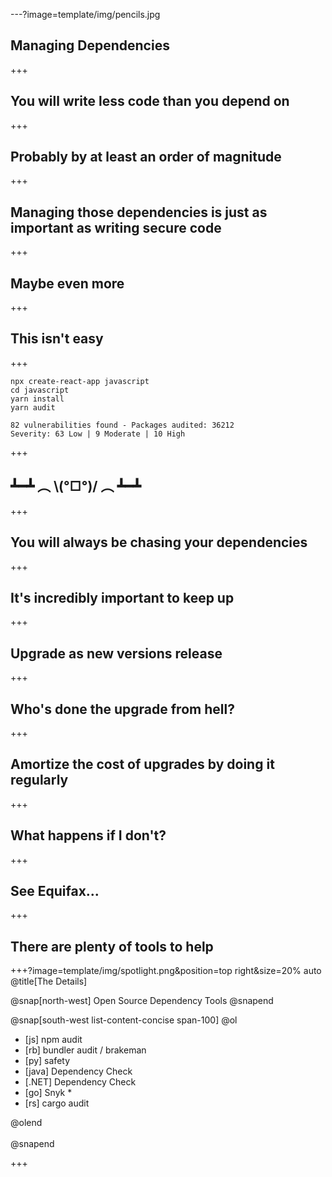 ---?image=template/img/pencils.jpg

## Managing Dependencies

+++

## You will write less code than you depend on

+++

## Probably by at least an order of magnitude

+++

## Managing those dependencies is just as important as writing secure code

+++

## Maybe even more

+++

## This isn't easy

+++

```fundamental
npx create-react-app javascript
cd javascript
yarn install
yarn audit

82 vulnerabilities found - Packages audited: 36212
Severity: 63 Low | 9 Moderate | 10 High
```

+++

## ┻━┻ ︵ \\(°□°)/ ︵ ┻━┻

+++

## You will always be chasing your dependencies

+++

## It's incredibly important to keep up

+++

## Upgrade as new versions release

+++

## Who's done **the upgrade from hell**?

+++

## Amortize the cost of upgrades by doing it regularly

+++

## What happens if I don't?

+++

## See Equifax...

+++

## There are plenty of tools to help

+++?image=template/img/spotlight.png&position=top right&size=20% auto
@title[The Details]

@snap[north-west]
Open Source Dependency Tools
@snapend

@snap[south-west list-content-concise span-100]
@ol

- [js] npm audit
- [rb] bundler audit / brakeman
- [py] safety
- [java] Dependency Check
- [.NET] Dependency Check
- [go] Snyk *
- [rs] cargo audit

@olend
<br><br>
@snapend

+++
